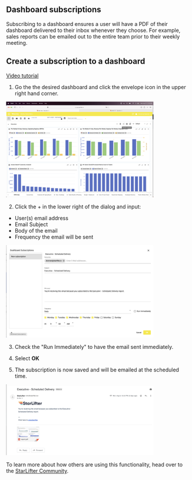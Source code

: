 ## Dashboard subscriptions
Subscribing to a dashboard ensures a user will have a PDF of their dashboard delivered to their inbox whenever they choose. For example, sales reports can be emailed out to the entire team prior to their weekly meeting. 

## Create a subscription to a dashboard
[Video tutorial](https://www.youtube.com/watch?app=desktop&v=34M9BJS9wjk)

1.	Go the the desired dashboard and click the envelope icon in the upper right hand corner.

<img src="../assets/dashboard_subscriptions_1.png"  style="width:400px" class="border"></img>

2.  Click the + in the lower right of the dialog and input:
* User(s) email address
* Email Subject
* Body of the email
* Frequency the email will be sent


<img src="../assets/dashboard_subscriptions_2.png"  style="width:400px" class="border"></img>


3.  Check the "Run Immediately" to have the email sent immediately.

4.  Select **OK**
5.  The subscription is now saved and will be emailed at the scheduled time.

<img src="../assets/dashboard_subscriptions_3.png"  style="width:400px" class="border"></img>



To learn more about how others are using this functionality, head over to the [StarLifter Community](https://community.starlifter.io).
